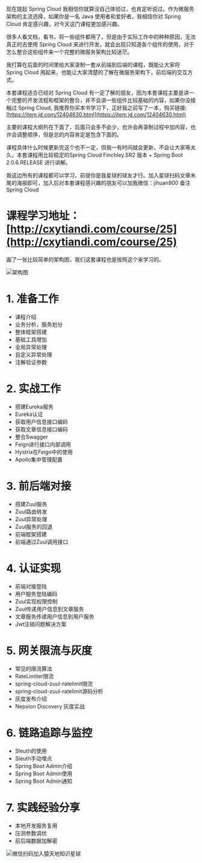 现在提起 Spring Cloud 我相信你就算没自己体验过，也肯定听说过。作为微服务架构的主流选择，如果你是一名 Java 使用者和爱好者，我相信你对 Spring Cloud 肯定感兴趣，对今天这门课程更加感兴趣。

很多人看文档，看书，将一些组件都用了，但是由于实际工作中的种种原因，无法真正的去使用 Spring Cloud 来进行开发，就会出现只知道各个组件的使用，对于怎么整合这些组件来一个完整的微服务架构比较迷茫。

我打算在后面的时间里给大家录制一套从前端到后端的课程，既能让大家将 Spring Cloud 用起来，也能让大家清楚的了解在微服务架构下，前后端的交互方式。

本套课程适合已经对 Spring Cloud 有一定了解的朋友，因为本套课程主要是讲一个完整的开发流程和框架的整合，并不会讲一些组件比较基础的内容，如果你没接触过 Spring Cloud, 我推荐你买本书学习下，正好我之前写了一本，购买链接: [https://item.jd.com/12404630.html](https://item.jd.com/12404630.html)

主要的课程大纲列在下面了，后面只会多不会少，也许会再录制过程中加内容，也许会调整顺序，但是总的内容肯定是包含下面的。

课程具体什么时候更新完这个也不一定，但我一有时间就会更新，不会让大家等太久，本套课程用比较稳定的Spring Cloud Finchley.SR2 版本 + Spring Boot 2.0.6.RELEASE 进行讲解。

我这边所有的课程都可以学习，前提你是我星球的球友才行。加入星球扫码文章末尾的海报即可，加入后对本套课程感兴趣的朋友可以加我微信：jihuan900 备注 Spring Cloud

# 课程学习地址：[http://cxytiandi.com/course/25](http://cxytiandi.com/course/25)

画了一张比较简单的架构图，我们这套课程也是按照这个来学习的。

![架构图](https://upload-images.jianshu.io/upload_images/2685774-cce4a4dcd87d222c.png?imageMogr2/auto-orient/strip%7CimageView2/2/w/1240)


# 1. 准备工作

- 课程介绍
- 业务分析，服务划分
- 整体框架搭建
- 基础工具增加
- 全局异常处理
- 自定义异常处理
- 注解验证参数

# 2. 实战工作
- 搭建Eureka服务
- Eureka认证
- 获取用户信息接口编码
- 获取文章信息接口编码
- 整合Swagger
- Feign进行接口内部调用
- Hystrix在Feign中的使用
- Apollo集中管理配置

# 3. 前后端对接
- 搭建Zuul服务
- Zuul路由转发
- Zuul异常处理
- Zuul服务的回退
- 前端框架搭建
- 前端通过Zuul调用接口

# 4. 认证实现
- 前端对接登陆
- 用户服务登陆编码
- Zuul实现权限控制
- Zuul传递用户信息到文章服务
- 文章服务传递用户信息到用户服务
- Jwt注销问题解决方案

# 5. 网关限流与灰度
- 常见的限流算法
- RateLimiter限流
- spring-cloud-zuul-ratelimit限流
- spring-cloud-zuul-ratelimit源码分析
- 灰度发布介绍
- Nepxion Discovery 灰度实战

# 6. 链路追踪与监控
- Sleuth的使用
- Sleuth手动埋点
- Spring Boot Admin介绍
- Spring Boot Admin使用
- Spring Boot Admin通知

# 7. 实践经验分享
- 本地开发服务复用
- 压测参数调优
- 前后端数据加解密

![微信扫码加入猿天地知识星球](https://upload-images.jianshu.io/upload_images/2685774-b11318670c1457fa.jpeg?imageMogr2/auto-orient/strip%7CimageView2/2/w/1240)
